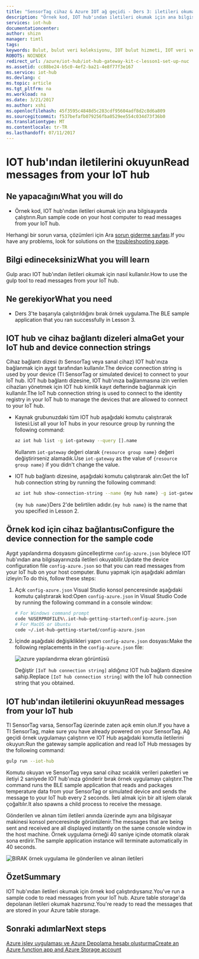 ```yaml
---
title: "SensorTag cihaz & Azure IOT ağ geçidi - Ders 3: iletileri okumak | Microsoft Docs"
description: "Örnek kod, IOT hub'ından iletileri okumak için ana bilgisayarınız çalıştırın."
services: iot-hub
documentationcenter: 
author: shizn
manager: timtl
tags: 
keywords: Bulut, bulut veri koleksiyonu, IOT bulut hizmeti, IOT veri verileri
ROBOTS: NOINDEX
redirect_url: /azure/iot-hub/iot-hub-gateway-kit-c-lesson1-set-up-nuc
ms.assetid: cc88be24-b5c0-4ef2-ba21-4e8f77f3e167
ms.service: iot-hub
ms.devlang: c
ms.topic: article
ms.tgt_pltfrm: na
ms.workload: na
ms.date: 3/21/2017
ms.author: xshi
ms.openlocfilehash: 45f3595c4848d5c283cdf95604adf8d2c8d6a809
ms.sourcegitcommit: f537befafb079256fba0529ee554c034d73f36b0
ms.translationtype: MT
ms.contentlocale: tr-TR
ms.lasthandoff: 07/11/2017
---
```

# <a name="read-messages-from-your-iot-hub"></a><span data-ttu-id="39c18-104">IOT hub'ından iletilerini okuyun</span><span class="sxs-lookup"><span data-stu-id="39c18-104">Read messages from your IoT hub</span></span>

## <a name="what-you-will-do"></a><span data-ttu-id="39c18-105">Ne yapacağını</span><span class="sxs-lookup"><span data-stu-id="39c18-105">What you will do</span></span>

- <span data-ttu-id="39c18-106">Örnek kod, IOT hub'ından iletileri okumak için ana bilgisayarda çalıştırın.</span><span class="sxs-lookup"><span data-stu-id="39c18-106">Run sample code on your host computer to read messages from your IoT hub.</span></span>

<span data-ttu-id="39c18-107">Herhangi bir sorun varsa, çözümleri için Ara [sorun giderme sayfası](iot-hub-gateway-kit-c-troubleshooting.md).</span><span class="sxs-lookup"><span data-stu-id="39c18-107">If you have any problems, look for solutions on the [troubleshooting page](iot-hub-gateway-kit-c-troubleshooting.md).</span></span>

## <a name="what-you-will-learn"></a><span data-ttu-id="39c18-108">Bilgi edineceksiniz</span><span class="sxs-lookup"><span data-stu-id="39c18-108">What you will learn</span></span>

<span data-ttu-id="39c18-109">Gulp aracı IOT hub'ından iletileri okumak için nasıl kullanılır.</span><span class="sxs-lookup"><span data-stu-id="39c18-109">How to use the gulp tool to read messages from your IoT hub.</span></span>

## <a name="what-you-need"></a><span data-ttu-id="39c18-110">Ne gerekiyor</span><span class="sxs-lookup"><span data-stu-id="39c18-110">What you need</span></span>

- <span data-ttu-id="39c18-111">Ders 3'te başarıyla çalıştırıldığını bırak örnek uygulama.</span><span class="sxs-lookup"><span data-stu-id="39c18-111">The BLE sample application that you ran successfully in Lesson 3.</span></span>

## <a name="get-your-iot-hub-and-device-connection-strings"></a><span data-ttu-id="39c18-112">IOT hub ve cihaz bağlantı dizeleri alma</span><span class="sxs-lookup"><span data-stu-id="39c18-112">Get your IoT hub and device connection strings</span></span>

<span data-ttu-id="39c18-113">Cihaz bağlantı dizesi (tı SensorTag veya sanal cihaz) IOT hub'ınıza bağlanmak için aygıt tarafından kullanılır.</span><span class="sxs-lookup"><span data-stu-id="39c18-113">The device connection string is used by your device (TI SensorTag or simulated device) to connect to your IoT hub.</span></span> <span data-ttu-id="39c18-114">IOT hub bağlantı dizesine, IOT hub'ınıza bağlanmasına izin verilen cihazları yönetmek için IOT hub kimlik kayıt defterinde bağlanmak için kullanılır.</span><span class="sxs-lookup"><span data-stu-id="39c18-114">The IoT hub connection string is used to connect to the identity registry in your IoT hub to manage the devices that are allowed to connect to your IoT hub.</span></span>

- <span data-ttu-id="39c18-115">Kaynak grubunuzdaki tüm IOT hub aşağıdaki komutu çalıştırarak listesi:</span><span class="sxs-lookup"><span data-stu-id="39c18-115">List all your IoT hubs in your resource group by running the following command:</span></span>

   ```bash
   az iot hub list -g iot-gateway --query [].name
   ```

   <span data-ttu-id="39c18-116">Kullanım `iot-gateway` değeri olarak `{resource group name}` değeri değiştirirseniz alamadık.</span><span class="sxs-lookup"><span data-stu-id="39c18-116">Use `iot-gateway` as the value of `{resource group name}` if you didn't change the value.</span></span>
- <span data-ttu-id="39c18-117">IOT hub bağlantı dizesine, aşağıdaki komutu çalıştırarak alın:</span><span class="sxs-lookup"><span data-stu-id="39c18-117">Get the IoT hub connection string by running the following command:</span></span>

   ```bash
   az iot hub show-connection-string --name {my hub name} -g iot-gateway
   ```

   <span data-ttu-id="39c18-118">`{my hub name}`Ders 2'de belirtilen adıdır.</span><span class="sxs-lookup"><span data-stu-id="39c18-118">`{my hub name}` is the name that you specified in Lesson 2.</span></span>

## <a name="configure-the-device-connection-for-the-sample-code"></a><span data-ttu-id="39c18-119">Örnek kod için cihaz bağlantısı</span><span class="sxs-lookup"><span data-stu-id="39c18-119">Configure the device connection for the sample code</span></span>

<span data-ttu-id="39c18-120">Aygıt yapılandırma dosyasını güncelleştirme `config-azure.json` böylece IOT hub'ından ana bilgisayarınızda iletileri okuyabilir.</span><span class="sxs-lookup"><span data-stu-id="39c18-120">Update the device configuration file `config-azure.json` so that you can read messages from your IoT hub on your host computer.</span></span> <span data-ttu-id="39c18-121">Bunu yapmak için aşağıdaki adımları izleyin:</span><span class="sxs-lookup"><span data-stu-id="39c18-121">To do this, follow these steps:</span></span>

1. <span data-ttu-id="39c18-122">Açık `config-azure.json` Visual Studio konsol penceresinde aşağıdaki komutu çalıştırarak kod:</span><span class="sxs-lookup"><span data-stu-id="39c18-122">Open `config-azure.json` in Visual Studio Code by running the following command in a console window:</span></span>

   ```bash
   # For Windows command prompt
   code %USERPROFILE%\.iot-hub-getting-started\config-azure.json
   # For MacOS or Ubuntu
   code ~/.iot-hub-getting-started/config-azure.json
   ```

2. <span data-ttu-id="39c18-123">İçinde aşağıdaki değişiklikleri yapın `config-azure.json` dosyası:</span><span class="sxs-lookup"><span data-stu-id="39c18-123">Make the following replacements in the `config-azure.json` file:</span></span>

   ![azure yapılandırma ekran görüntüsü](media/iot-hub-gateway-kit-lessons/lesson3/config_azure.png)

   <span data-ttu-id="39c18-125">Değiştir `[IoT hub connection string]` aldığınız IOT hub bağlantı dizesine sahip.</span><span class="sxs-lookup"><span data-stu-id="39c18-125">Replace `[IoT hub connection string]` with the IoT hub connection string that you obtained.</span></span>

## <a name="read-messages-from-your-iot-hub"></a><span data-ttu-id="39c18-126">IOT hub'ından iletilerini okuyun</span><span class="sxs-lookup"><span data-stu-id="39c18-126">Read messages from your IoT hub</span></span>

<span data-ttu-id="39c18-127">TI SensorTag varsa, SensorTag üzerinde zaten açık emin olun.</span><span class="sxs-lookup"><span data-stu-id="39c18-127">If you have a TI SensorTag, make sure you have already powered on your SensorTag.</span></span> <span data-ttu-id="39c18-128">Ağ geçidi örnek uygulamayı çalıştırın ve IOT Hub aşağıdaki komutla iletilerini okuyun:</span><span class="sxs-lookup"><span data-stu-id="39c18-128">Run the gateway sample application and read IoT Hub messages by the following command:</span></span>

```bash
gulp run --iot-hub
```

<span data-ttu-id="39c18-129">Komutu okuyan ve SensorTag veya sanal cihaz sıcaklık verileri paketleri ve iletiyi 2 saniyede IOT hub'ınıza gönderir bırak örnek uygulamayı çalıştırır.</span><span class="sxs-lookup"><span data-stu-id="39c18-129">The command runs the BLE sample application that reads and packages temperature data from your SensorTag or simulated device and sends the message to your IoT hub every 2 seconds.</span></span> <span data-ttu-id="39c18-130">İleti almak için bir alt işlem olarak çoğaltılır.</span><span class="sxs-lookup"><span data-stu-id="39c18-130">It also spawns a child process to receive the message.</span></span>

<span data-ttu-id="39c18-131">Gönderilen ve alınan tüm iletileri anında üzerinde aynı ana bilgisayar makinesi konsol penceresinde görüntülenir.</span><span class="sxs-lookup"><span data-stu-id="39c18-131">The messages that are being sent and received are all displayed instantly on the same console window in the host machine.</span></span> <span data-ttu-id="39c18-132">Örnek uygulama örneği 40 saniye içinde otomatik olarak sona erdirir.</span><span class="sxs-lookup"><span data-stu-id="39c18-132">The sample application instance will terminate automatically in 40 seconds.</span></span>

![BIRAK örnek uygulama ile gönderilen ve alınan iletileri](media/iot-hub-gateway-kit-lessons/lesson3/gulp_run_read_hub.png)

## <a name="summary"></a><span data-ttu-id="39c18-134">Özet</span><span class="sxs-lookup"><span data-stu-id="39c18-134">Summary</span></span>

<span data-ttu-id="39c18-135">IOT hub'ından iletileri okumak için örnek kod çalıştırdıysanız.</span><span class="sxs-lookup"><span data-stu-id="39c18-135">You've run a sample code to read messages from your IoT hub.</span></span> <span data-ttu-id="39c18-136">Azure table storage'da depolanan iletileri okumak hazırsınız.</span><span class="sxs-lookup"><span data-stu-id="39c18-136">You're ready to read the messages that are stored in your Azure table storage.</span></span>

## <a name="next-steps"></a><span data-ttu-id="39c18-137">Sonraki adımlar</span><span class="sxs-lookup"><span data-stu-id="39c18-137">Next steps</span></span>
[<span data-ttu-id="39c18-138">Azure işlev uygulaması ve Azure Depolama hesabı oluşturma</span><span class="sxs-lookup"><span data-stu-id="39c18-138">Create an Azure function app and Azure Storage account</span></span>](iot-hub-gateway-kit-c-lesson4-deploy-resource-manager-template.md)



